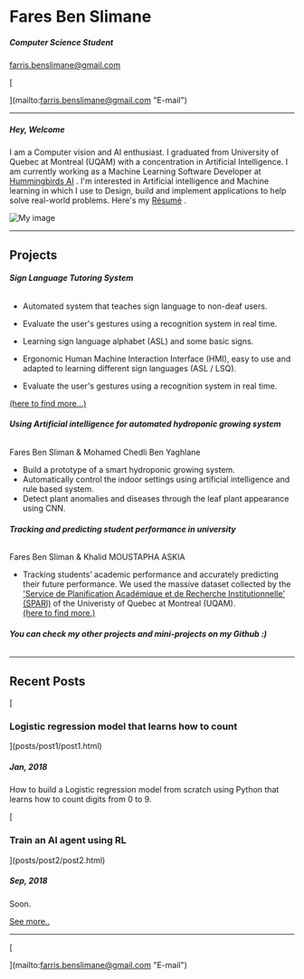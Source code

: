 Fares Ben Slimane
=================

  

##### Computer Science Student

farris.benslimane@gmail.com

[

](mailto:farris.benslimane@gmail.com "E-mail")[](https://github.com/faresbs "Github")

* * *

##### Hey, Welcome

I am a Computer vision and AI enthusiast. I graduated from University of Quebec at Montreal (UQAM) with a concentration in Artificial Intelligence. I am currently working as a Machine Learning Software Developer at [Hummingbirds AI](http://hummingbirds.ai/) . I'm interested in Artificial intelligence and Machine learning in which I use to Design, build and implement applications to help solve real-world problems. Here's my [Résumé](/downloads/cv.pdf) .

![My image](images/image.jpg "Me")

* * *

Projects
--------

###### **Sign Language Tutoring System**

*   Automated system that teaches sign language to non-deaf users.
    
*   Evaluate the user's gestures using a recognition system in real time.
*   Learning sign language alphabet (ASL) and some basic signs.
*   Ergonomic Human Machine Interaction Interface (HMI), easy to use and adapted to learning different sign languages (ASL / LSQ).
*   Evaluate the user's gestures using a recognition system in real time.
  
[(here to find more...)]({https://github.com/faresbs/sign-language-tutor)

###### **Using Artificial intelligence for automated hydroponic growing system**

Fares Ben Sliman & Mohamed Chedli Ben Yaghlane

*   Build a prototype of a smart hydroponic growing system.
*   Automatically control the indoor settings using artificial intelligence and rule based system.
*   Detect plant anomalies and diseases through the leaf plant appearance using CNN.

###### **Tracking and predicting student performance in university**

Fares Ben Sliman & Khalid MOUSTAPHA ASKIA

*   Tracking students’ academic performance and accurately predicting their future performance. We used the massive dataset collected by the ['Service de Planification Académique et de Recherche Institutionnelle' (SPARI)](https://spari.uqam.ca/) of the Univeristy of Quebec at Montreal (UQAM).  
    [(here to find more.)](/downloads/fares2019.pdf)
    

###### **You can check my other projects and mini-projects on my Github :)**

* * *

Recent Posts
------------

[

### Logistic regression model that learns how to count

](posts/post1/post1.html)

##### Jan, 2018

How to build a Logistic regression model from scratch using Python that learns how to count digits from 0 to 9.

[

### Train an AI agent using RL

](posts/post2/post2.html)

##### Sep, 2018

Soon.

[See more..](posts/all_posts.html)

* * *

[

](mailto:farris.benslimane@gmail.com "E-mail")[](https://github.com/faresbs "Github")
